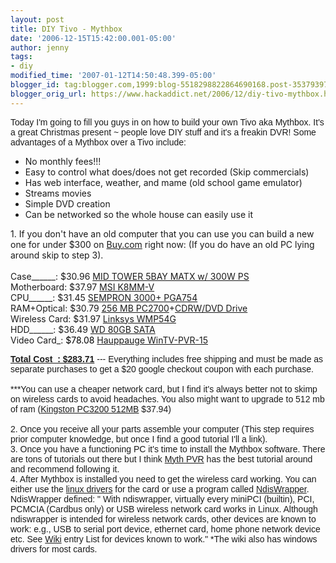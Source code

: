 ```yaml
---
layout: post
title: DIY Tivo - Mythbox
date: '2006-12-15T15:42:00.001-05:00'
author: jenny
tags:
- diy
modified_time: '2007-01-12T14:50:48.399-05:00'
blogger_id: tag:blogger.com,1999:blog-5518298822864690168.post-3537939725736585698
blogger_orig_url: https://www.hackaddict.net/2006/12/diy-tivo-mythbox.html
---
```


<p class="MsoNormal" style="font-family:arial;"><span style="font-size:100%;">Today I'm going to fill you guys in on how to build your own Tivo aka Mythbox.     It's a great Christmas present ~ people love DIY stuff and it's a freakin DVR!  Some advantages of a Mythbox over a Tivo include:</span><span style="font-size:100%;"><br/></span></p><ul><li>No monthly fees!!!<br/></li><li>Easy to control what does/does not get recorded (Skip commercials)<span style=";font-size:100%;color:black;"></span></li><li>Has web interface, weather, and mame (old school game emulator)</li><li>Streams movies</li><li>Simple DVD creation<br/></li><li>Can be networked so the whole house can easily use it<br/></li></ul><p class="MsoNormal" face="arial">1.  If you don't have an old computer that you can use you can build a new one for under $300 on <a href="http://www.buy.com/">Buy.com</a> right now:  (If you do have an old PC lying around skip to step 3).<span style=";font-size:100%;color:black;"><br/><br/></span><span style="font-size:100%;">Case______: $30.96 <a href="http://slickdeals.net/?sduid=0&amp;t=398106&amp;u2=http://www.buy.com/prod/MID_TOWER_5BAY_MATX_BLACK_300W_FRONT_USB2_0_HT_TECH_READY_7CC80_163/q/loc/61943/10356355.html" target="_blank">MID TOWER 5BAY MATX w/ 300W PS</a><br/>Motherboard: $37.97 <a href="http://slickdeals.net/?sduid=0&amp;t=398106&amp;u2=http://www.buy.com/prod/MSI_K8MM_V_Socket_754_MicroATX_Motherboard_AGP_USB_2_0_10_100_ENET/q/loc/58207/10406562.html" target="_blank">MSI K8MM-V</a><br/>CPU______: $31.45 <a href="http://slickdeals.net/?sduid=0&amp;t=398106&amp;u2=http://www.buy.com/prod/SEMPRON_3000_PGA754_1_8GHZ_128KB_90NM_1_4V_62W_1_6GHZ_PIB/q/loc/101/201683101.html" target="_blank">SEMPRON 3000+ PGA754</a><br/>RAM+Optical: $30.79 <a href="http://slickdeals.net/?sduid=0&amp;t=398106&amp;u2=http://www.buy.com/prod/Memory_256_MB_x_1_DIMM_184_pin_DDR_SDRAM_166_MHz_DDR333_PC2700/q/loc/101/10326637.html" target="_blank">256 MB PC2700</a>+<a href="http://slickdeals.net/?sduid=0&amp;t=398106&amp;u2=http://www.buy.com/prod/COM5232L_ROHS_COMBO_CHAMELEON_52X32X52X_16X_DVD_ROM_COMBO_DRIVE/q/loc/101/202017552.html" target="_blank">CDRW/DVD Drive</a><br/>Wireless Card: $31.97 <a href="http://www.buy.com/prod/Linksys_Network_adapter_Wireless_G_PCI_Card/q/loc/101/10339234.html">Linksys WMP54G</a></span><span style="font-size:100%;"></span><br/><span style="font-size:100%;">HDD______: $36.49 <a href="http://slickdeals.net/?sduid=0&amp;t=398106&amp;u2=http://www.buy.com/prod/CAVIAR_SE_80GB_SATA_HD_3_5LP_8MB_7200RPM_3YR/q/loc/101/10369099.html" target="_blank">WD 80GB SATA</a><br/>Video Card_:</span><span style=";font-size:100%;color:black;"> </span><span style=";font-size:100%;color:black;">$78.08</span><span style="font-size:100%;"> <a name="10f87a56cea0e61b_productTitle"></a><a href="http://www.buy.com/prod/Hauppauge_WinTV_PVR_150_MCE_Kit_with_NTSC_TV_tuner_hardware_MPEG/q/loc/101/201960383.html" target="_blank">Hauppauge WinTV-PVR-15</a><b><u><br/></u></b></span></p><p class="MsoNormal" style="font-family: arial;"><span style="font-size:100%;"><b><u>Total Cost_: $283.71</u> </b>--- Everything includes free shipping and must be made as separate purchases to get a $20 google checkout coupon with each purchase.<br/><br/>***You can use a cheaper network card, but I find it's always better not to skimp on wireless cards to avoid headaches.  You also might want to upgrade to 512 mb of ram (<a href="http://slickdeals.net/?sduid=0&amp;t=398106&amp;u2=http://www.buy.com/prod/Kingston_512MB_DDR_Memory_PC3200_400Mhz_184_pin_DIMM/q/loc/58207/10346746.html" target="_blank">Kingston PC3200 512MB</a> $37.94)</span><span style="font-size:100%;"> </span><span style="font-size:100%;"><br/></span><span style=";font-size:100%;color:black;"><br/></span>2.  Once you receive all your parts assemble your computer (This step requires prior computer knowledge, but once I find a good tutorial I'll a link).<br/>3.  Once you have a functioning PC it's time to install the Mythbox software.  There are tons of tutorials out there but I think<span style=";font-size:100%;color:black;"> <a href="http://www.mythpvr.com/mythtv/mythdora/install/howto.html">Myth PVR</a> </span>has the best tutorial around and recommend following it.<br/>4. After Mythbox is installed you need to get the wireless card working.  You can either use the <a href="http://www.maxp.net/software/wmp54g-linux.html">linux drivers</a> for the card or use a program called <a href="http://ndiswrapper.sourceforge.net/">NdisWrapper</a>.  NdisWrapper defined: " With ndiswrapper, virtually every miniPCI (builtin), PCI, PCMCIA (Cardbus only) or USB wireless network card works in Linux. Although ndiswrapper is intended for wireless network cards, other devices are known to work: e.g., USB to serial port device, ethernet card, home phone network device etc. See <a href="http://ndiswrapper.sourceforge.net/wiki/index.php">Wiki</a> entry List for devices known to work." *The wiki also has windows drivers for most cards.<br/></p>